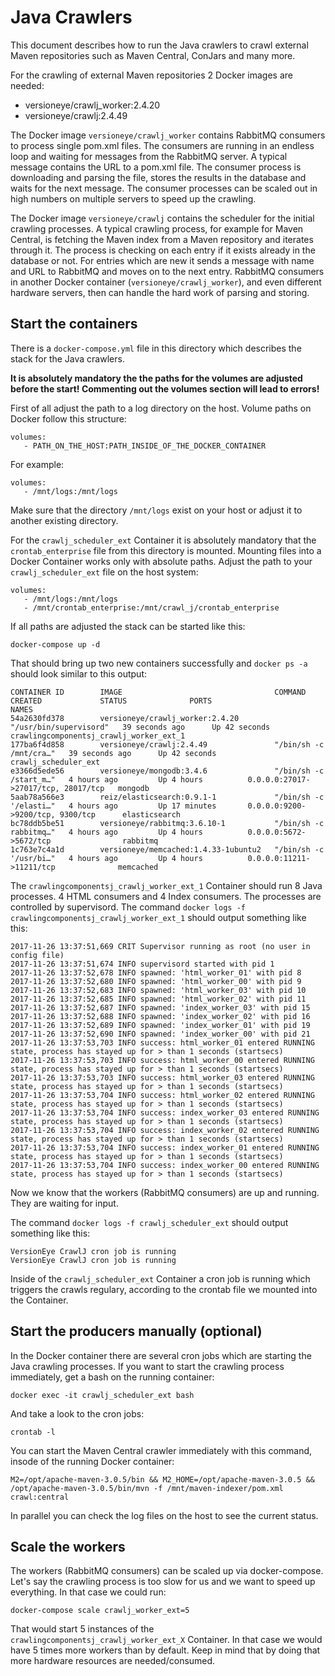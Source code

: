 # Java Crawlers

This document describes how to run the Java crawlers to crawl external Maven repositories such as Maven Central, ConJars and many more.

For the crawling of external Maven repositories 2 Docker images are needed:

 - versioneye/crawlj_worker:2.4.20
 - versioneye/crawlj:2.4.49

The Docker image `versioneye/crawlj_worker` contains RabbitMQ consumers to process single pom.xml files. The consumers are running in an endless loop and waiting for messages from the RabbitMQ server. A typical message contains the URL to a pom.xml file. The consumer process is downloading and parsing the file, stores the results in the database and waits for the next message. The consumer processes can be scaled out in high numbers on multiple servers to speed up the crawling.

The Docker image `versioneye/crawlj` contains the scheduler for the initial crawling processes. A typical crawling process, for example for Maven Central, is fetching the Maven index from a Maven repository and iterates through it. The process is checking on each entry if it exists already in the database or not. For entries which are new it sends a message with name and URL to RabbitMQ and moves on to the next entry. RabbitMQ consumers in another Docker container (`versioneye/crawlj_worker`), and even different hardware servers, then can handle the hard work of parsing and storing.

## Start the containers

There is a `docker-compose.yml` file in this directory which
describes the stack for the Java crawlers.

**It is absolutely mandatory the the paths for the volumes are adjusted before the start!
Commenting out the volumes section will lead to errors!**

First of all adjust the path to a log directory on the host.
Volume paths on Docker follow this structure:

```
volumes:
   - PATH_ON_THE_HOST:PATH_INSIDE_OF_THE_DOCKER_CONTAINER
```

For example:

```
volumes:
   - /mnt/logs:/mnt/logs
```

Make sure that the directory `/mnt/logs` exist on your host or adjust it to another existing directory.

For the `crawlj_scheduler_ext` Container it is absolutely mandatory that the `crontab_enterprise` file from this directory is mounted. Mounting files into a Docker Container works only with absolute paths. Adjust the path to your `crawlj_scheduler_ext` file on the host system:

```
volumes:
   - /mnt/logs:/mnt/logs
   - /mnt/crontab_enterprise:/mnt/crawl_j/crontab_enterprise
```

If all paths are adjusted the stack can be started like this: 

```
docker-compose up -d
```

That should bring up two new containers successfully and `docker ps -a` should look similar to this output: 

```
CONTAINER ID        IMAGE                                  COMMAND                  CREATED             STATUS              PORTS                                 NAMES
54a2630fd378        versioneye/crawlj_worker:2.4.20        "/usr/bin/supervisord"   39 seconds ago      Up 42 seconds                                             crawlingcomponentsj_crawlj_worker_ext_1
177ba6f4d858        versioneye/crawlj:2.4.49               "/bin/sh -c /mnt/cra…"   39 seconds ago      Up 42 seconds                                             crawlj_scheduler_ext
e3366d5ede56        versioneye/mongodb:3.4.6               "/bin/sh -c /start_m…"   4 hours ago         Up 4 hours          0.0.0.0:27017->27017/tcp, 28017/tcp   mongodb
5aab78a566e3        reiz/elasticsearch:0.9.1-1             "/bin/sh -c '/elasti…"   4 hours ago         Up 17 minutes       0.0.0.0:9200->9200/tcp, 9300/tcp      elasticsearch
bc78ddb5be51        versioneye/rabbitmq:3.6.10-1           "/bin/sh -c rabbitmq…"   4 hours ago         Up 4 hours          0.0.0.0:5672->5672/tcp                rabbitmq
1c763e7c4a1d        versioneye/memcached:1.4.33-1ubuntu2   "/bin/sh -c '/usr/bi…"   4 hours ago         Up 4 hours          0.0.0.0:11211->11211/tcp              memcached
```

The `crawlingcomponentsj_crawlj_worker_ext_1` Container should run 8 Java processes. 4 HTML consumers and 4 Index consumers. The processes are controlled by supervisord. The command `docker logs -f crawlingcomponentsj_crawlj_worker_ext_1` should output something like this: 

```
2017-11-26 13:37:51,669 CRIT Supervisor running as root (no user in config file)
2017-11-26 13:37:51,674 INFO supervisord started with pid 1
2017-11-26 13:37:52,678 INFO spawned: 'html_worker_01' with pid 8
2017-11-26 13:37:52,680 INFO spawned: 'html_worker_00' with pid 9
2017-11-26 13:37:52,683 INFO spawned: 'html_worker_03' with pid 10
2017-11-26 13:37:52,685 INFO spawned: 'html_worker_02' with pid 11
2017-11-26 13:37:52,687 INFO spawned: 'index_worker_03' with pid 15
2017-11-26 13:37:52,688 INFO spawned: 'index_worker_02' with pid 16
2017-11-26 13:37:52,689 INFO spawned: 'index_worker_01' with pid 19
2017-11-26 13:37:52,690 INFO spawned: 'index_worker_00' with pid 21
2017-11-26 13:37:53,703 INFO success: html_worker_01 entered RUNNING state, process has stayed up for > than 1 seconds (startsecs)
2017-11-26 13:37:53,703 INFO success: html_worker_00 entered RUNNING state, process has stayed up for > than 1 seconds (startsecs)
2017-11-26 13:37:53,703 INFO success: html_worker_03 entered RUNNING state, process has stayed up for > than 1 seconds (startsecs)
2017-11-26 13:37:53,704 INFO success: html_worker_02 entered RUNNING state, process has stayed up for > than 1 seconds (startsecs)
2017-11-26 13:37:53,704 INFO success: index_worker_03 entered RUNNING state, process has stayed up for > than 1 seconds (startsecs)
2017-11-26 13:37:53,704 INFO success: index_worker_02 entered RUNNING state, process has stayed up for > than 1 seconds (startsecs)
2017-11-26 13:37:53,704 INFO success: index_worker_01 entered RUNNING state, process has stayed up for > than 1 seconds (startsecs)
2017-11-26 13:37:53,704 INFO success: index_worker_00 entered RUNNING state, process has stayed up for > than 1 seconds (startsecs)
```

Now we know that the workers (RabbitMQ consumers) are up and running. 
They are waiting for input. 

The command `docker logs -f crawlj_scheduler_ext` should output something like this: 

```
VersionEye CrawlJ cron job is running
VersionEye CrawlJ cron job is running
```

Inside of the `crawlj_scheduler_ext` Container a cron job is running 
which triggers the crawls regulary, according to the crontab file we 
mounted into the Container. 

## Start the producers manually (optional)

In the Docker container there are several cron jobs which are starting the Java crawling processes. If you want to start the crawling process immediately, get a bash on the running container:

```
docker exec -it crawlj_scheduler_ext bash
```

And take a look to the cron jobs:

```
crontab -l
```

You can start the Maven Central crawler immediately with this command, insode of the running Docker container:

```
M2=/opt/apache-maven-3.0.5/bin && M2_HOME=/opt/apache-maven-3.0.5 && /opt/apache-maven-3.0.5/bin/mvn -f /mnt/maven-indexer/pom.xml crawl:central
```

In parallel you can check the log files on the host to see the current status.

## Scale the workers

The workers (RabbitMQ consumers) can be scaled up via docker-compose. 
Let's say the crawling process is too slow for us and we want to speed up
everything. In that case we could run:

```
docker-compose scale crawlj_worker_ext=5
```

That would start 5 instances of the `crawlingcomponentsj_crawlj_worker_ext_X` Container. In that case we would have 5 times more workers than by default. 
Keep in mind that by doing that more hardware resources are needed/consumed. 


